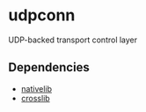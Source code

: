 # udpconn
UDP-backed transport control layer

Dependencies
-----

- [nativelib](https://github.com/KrystianD/nativelib) 
- [crosslib](https://github.com/KrystianD/crosslib)
